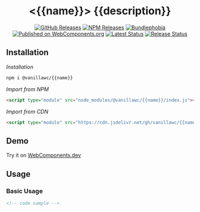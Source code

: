 <h1 align="center">&lt;{{name}}&gt; {{description}}</h1>

<div align="center">
  <a href="https://github.com/vanillawc/{{name}}/releases"><img src="https://badgen.net/github/tag/vanillawc/{{name}}" alt="GitHub Releases"></a>
  <a href="https://www.npmjs.com/package/@vanillawc/{{name}}"><img src="https://badgen.net/npm/v/@vanillawc/{{name}}" alt="NPM Releases"></a>
  <a href="https://bundlephobia.com/result?p=@vanillawc/{{name}}"><img src="https://badgen.net/bundlephobia/minzip/@vanillawc/{{name}}" alt="Bundlephobia"></a>
  <a href="https://www.webcomponents.org/element/@vanillawc/{{name}}"><img src="https://img.shields.io/badge/webcomponents.org-published-blue.svg" alt="Published on WebComponents.org"></a>
  <a href="https://github.com/vanillawc/{{name}}/actions"><img src="https://github.com/vanillawc/{{name}}/workflows/Latest/badge.svg" alt="Latest Status"></a>
  <a href="https://github.com/vanillawc/{{name}}/actions"><img src="https://github.com/vanillawc/{{name}}/workflows/Release/badge.svg" alt="Release Status"></a>
</div>

## Installation

*Installation*
```sh
npm i @vanillawc/{{name}}
```

*Import from NPM*
```html
<script type="module" src="node_modules/@vanillawc/{{name}}/index.js"></script>
```

*Import from CDN*
```html
<script type="module" src="https://cdn.jsdelivr.net/gh/vanillawc/{{name}}/index.js"></script>
```

## Demo

Try it on [WebComponents.dev]({{link}})


## Usage

<!--
Attributes

- title - the title that displays on the card
- type - the content type ()
-->

<!--
Properties

- title - the title that displays on the card
- type - the content type ()
-->

### Basic Usage

<!-- description -->

```html
<!-- code sample -->
```
